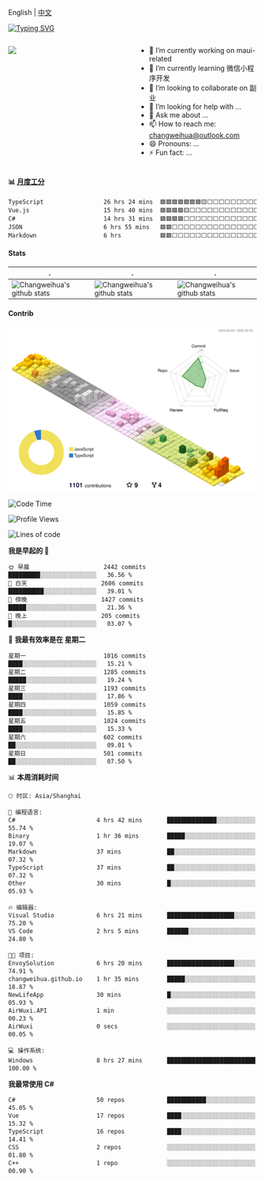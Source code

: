 English | [中文](README_CN.md)

[![Typing SVG](https://readme-typing-svg.herokuapp.com?color=%2336BCF7&center=true&vCenter=true&width=600&lines=Hi+there+👋,+I+am+Chang+Weihua;+Welcome+to+My+Profile!;Over+9+years+of+programming+experience;Always+learning+new+things+)](https://git.io/typing-svg)

<div style="display: grid;gap: 20px;grid-template-columns: repeat(auto-fit, minmax(240px, 1fr));">

[<img src="https://github-readme-stats.vercel.app/api?username=changweihua&show_icons=true&locale=cn" />](https://metrics.lecoq.io/changweihua#gh-light-mode-only)

<div>

- 🔭 I’m currently working on maui-related
- 🌱 I’m currently learning 微信小程序开发
- 👯 I’m looking to collaborate on 副业
- 🤔 I’m looking for help with ...
- 💬 Ask me about ...
- 📫 How to reach me: changweihua@outlook.com
- 😄 Pronouns: ...
- ⚡ Fun fact: ...

</div>

</div>

#### :bar_chart: [月度工分](https://github.com/changweihua/wakapi)

<!--START_SECTION:wakao-->

```txt
TypeScript                 26 hrs 24 mins  🟩🟩🟩🟩🟩🟩🟩🟨⬜⬜⬜⬜⬜⬜⬜⬜⬜⬜⬜⬜⬜⬜⬜⬜⬜   30.78 %
Vue.js                     15 hrs 40 mins  🟩🟩🟩🟩🟨⬜⬜⬜⬜⬜⬜⬜⬜⬜⬜⬜⬜⬜⬜⬜⬜⬜⬜⬜⬜   18.27 %
C#                         14 hrs 31 mins  🟩🟩🟩🟩⬜⬜⬜⬜⬜⬜⬜⬜⬜⬜⬜⬜⬜⬜⬜⬜⬜⬜⬜⬜⬜   16.93 %
JSON                       6 hrs 55 mins   🟩🟩⬜⬜⬜⬜⬜⬜⬜⬜⬜⬜⬜⬜⬜⬜⬜⬜⬜⬜⬜⬜⬜⬜⬜   08.07 %
Markdown                   6 hrs           🟩🟩⬜⬜⬜⬜⬜⬜⬜⬜⬜⬜⬜⬜⬜⬜⬜⬜⬜⬜⬜⬜⬜⬜⬜   07.00 %
```

<!--END_SECTION:wakao-->

#### Stats ####


| .                                                                                                                                            | .                                                                                                                                      | .                                                                                                                                                     |
| -------------------------------------------------------------------------------------------------------------------------------------------- | -------------------------------------------------------------------------------------------------------------------------------------- | ----------------------------------------------------------------------------------------------------------------------------------------------------- |
| ![Changweihua's github stats](https://github-readme-stats.vercel.app/api?username=changweihua&show_icons=true&theme=radical&hide_title=true) | ![Changweihua's github stats](https://github-readme-stats.vercel.app/api/top-langs/?username=changweihua&theme=radical&layout=compact) | ![Changweihua's github stats](https://github-readme-stats.vercel.app/api?username=changweihua&show_icons=true&theme=radical&include_all_commits=true) |


#### Contrib ####

<!--   profile-green-animate -->
![](./profile-3d-contrib/profile-south-season-animate.svg)

<!--START_SECTION:waka-->
![Code Time](http://img.shields.io/badge/Code%20Time-1%2C376%20hrs%2057%20mins-blue)

![Profile Views](http://img.shields.io/badge/%E4%B8%AA%E4%BA%BA%E8%B5%84%E6%96%99%E8%A7%82%E7%9C%8B%E6%AC%A1%E6%95%B0-42-blue)

![Lines of code](https://img.shields.io/badge/%E4%BB%8E%E3%80%8CHello%20World%E3%80%8D%E8%B5%B7%E6%88%91%E5%B7%B2%E7%BB%8F%E5%86%99%E4%BA%86-24.0%20million%20%E8%A1%8C%E4%BB%A3%E7%A0%81-blue)

**我是早起的 🐤** 

```text
🌞 早晨                     2442 commits        █████████░░░░░░░░░░░░░░░░   36.56 % 
🌆 白天                     2606 commits        ██████████░░░░░░░░░░░░░░░   39.01 % 
🌃 傍晚                     1427 commits        █████░░░░░░░░░░░░░░░░░░░░   21.36 % 
🌙 晚上                     205 commits         █░░░░░░░░░░░░░░░░░░░░░░░░   03.07 % 
```
📅 **我最有效率是在 星期二** 

```text
星期一                      1016 commits        ████░░░░░░░░░░░░░░░░░░░░░   15.21 % 
星期二                      1285 commits        █████░░░░░░░░░░░░░░░░░░░░   19.24 % 
星期三                      1193 commits        ████░░░░░░░░░░░░░░░░░░░░░   17.86 % 
星期四                      1059 commits        ████░░░░░░░░░░░░░░░░░░░░░   15.85 % 
星期五                      1024 commits        ████░░░░░░░░░░░░░░░░░░░░░   15.33 % 
星期六                      602 commits         ██░░░░░░░░░░░░░░░░░░░░░░░   09.01 % 
星期日                      501 commits         ██░░░░░░░░░░░░░░░░░░░░░░░   07.50 % 
```


📊 **本周消耗时间** 

```text
🕑︎ 时区: Asia/Shanghai

💬 编程语言: 
C#                       4 hrs 42 mins       ██████████████░░░░░░░░░░░   55.74 % 
Binary                   1 hr 36 mins        █████░░░░░░░░░░░░░░░░░░░░   19.07 % 
Markdown                 37 mins             ██░░░░░░░░░░░░░░░░░░░░░░░   07.32 % 
TypeScript               37 mins             ██░░░░░░░░░░░░░░░░░░░░░░░   07.32 % 
Other                    30 mins             █░░░░░░░░░░░░░░░░░░░░░░░░   05.93 % 

🔥 编辑器: 
Visual Studio            6 hrs 21 mins       ███████████████████░░░░░░   75.20 % 
VS Code                  2 hrs 5 mins        ██████░░░░░░░░░░░░░░░░░░░   24.80 % 

🐱‍💻 项目: 
EnvoySolution            6 hrs 20 mins       ███████████████████░░░░░░   74.91 % 
changweihua.github.io    1 hr 35 mins        █████░░░░░░░░░░░░░░░░░░░░   18.87 % 
NewLifeApp               30 mins             █░░░░░░░░░░░░░░░░░░░░░░░░   05.93 % 
AirWuxi.API              1 min               ░░░░░░░░░░░░░░░░░░░░░░░░░   00.23 % 
AirWuxi                  0 secs              ░░░░░░░░░░░░░░░░░░░░░░░░░   00.05 % 

💻 操作系统: 
Windows                  8 hrs 27 mins       █████████████████████████   100.00 % 
```

**我最常使用 C#** 

```text
C#                       50 repos            ███████████░░░░░░░░░░░░░░   45.05 % 
Vue                      17 repos            ████░░░░░░░░░░░░░░░░░░░░░   15.32 % 
TypeScript               16 repos            ████░░░░░░░░░░░░░░░░░░░░░   14.41 % 
CSS                      2 repos             ░░░░░░░░░░░░░░░░░░░░░░░░░   01.80 % 
C++                      1 repo              ░░░░░░░░░░░░░░░░░░░░░░░░░   00.90 % 
```




<!--END_SECTION:waka-->


<!-- ![](assets/Bottom_down.svg) -->
